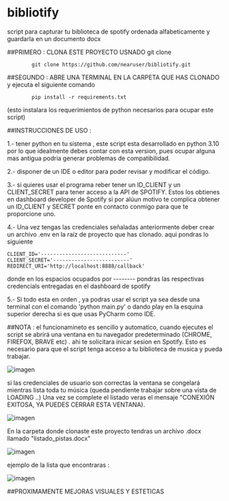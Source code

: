 # bibliotify
script para capturar tu biblioteca de spotify ordenada alfabeticamente y guardarla en un documento docx

##PRIMERO : CLONA ESTE PROYECTO USNADO git clone 

            git clone https://github.com/nearuser/bibliotify.git

##SEGUNDO : ABRE UNA TERMINAL EN LA CARPETA QUE HAS CLONADO y ejecuta el siguiente comando 

            pip install -r requirements.txt
            
(esto instalara los requerimientos de python necesarios para ocupar este script) 

##INSTRUCCIONES DE USO : 

1.- tener python en tu sistema , este script esta desarrollado en python 3.10 por lo que idealmente debes contar con esta version, pues ocupar alguna mas antigua podria generar problemas de compatibilidad. 

2.- disponer de un IDE o editor para poder revisar y modificar el código. 

3.- si quieres usar el programa reber tener un ID_CLIENT y un CLIENT_SECRET para tener acceso a la API de SPOTIFY. Estos los obtienes en dashboard developer       de Spotify
    si por alúun motivo te complica obtener un ID_CLIENT y SECRET ponte en contacto conmigo para que te proporcione uno. 

4.- Una vez tengas las credenciales señaladas anteriormente deber crear un archivo .env en la raíz de proyecto que has clonado. aqui pondras lo siguiente 

    CLIENT_ID='----------------------------'
    CLIENT_SECRET='-------------------------'
    REDIRECT_URI='http://localhost:8888/callback'

  donde en los espacios ocupados por -------- pondras las respectivas credencials entregadas en el dashboard de spotify

5.- Si todo esta en orden , ya podras usar el script ya sea desde una terminal con el comando 'python main.py' o dando play en la esquina superior derecha si      es que usas PyCharm como IDE.

##NOTA : el funcionamineto es sencillo y automatico, cuando ejecutes el script se abrirá una ventana en tu navegador predeterminado (CHROME, FIREFOX, BRAVE etc) . ahi te solicitara inicar sesion en Spotify. Esto es necesario para que el script tenga acceso a tu biblioteca de musica y pueda trabajar. 

![imagen](https://github.com/nearuser/bibliotify/assets/11250699/d9edf1a8-482a-4ee5-958d-219655e5bfcd)



si las credenciales de usuario son correctas la ventana se congelará mientras lista toda tu música (queda pendiente trabajar sobre una vista de LOADING ..) 
Una vez se complete el listado veras el mensaje "CONEXIÓN EXITOSA, YA PUEDES CERRAR ESTA VENTANA).

![imagen](https://github.com/nearuser/bibliotify/assets/11250699/4ad52210-99a4-4212-bef2-5bb78738da3a)

 
En la carpeta donde clonaste este proyecto tendras un archivo .docx llamado "listado_pistas.docx" 

![imagen](https://github.com/nearuser/bibliotify/assets/11250699/982d40f1-1fab-4758-a6dd-925942bf89b0)

ejemplo de la lista que encontraras : 

![imagen](https://github.com/nearuser/bibliotify/assets/11250699/8c2ed027-c764-4758-b686-cab29960514f)





##PROXIMAMENTE MEJORAS VISUALES Y ESTETICAS




